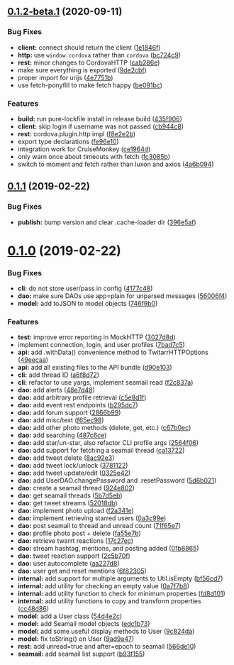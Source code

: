 <a name="0.1.2-beta.1"></a>
## [0.1.2-beta.1](https://github.com/seamonkeysocial/twitarr-client-api/compare/v0.1.1...v0.1.2-beta.1) (2020-09-11)


### Bug Fixes

* **client:** connect should return the client ([1e1846f](https://github.com/seamonkeysocial/twitarr-client-api/commit/1e1846f))
* **http:** use `window.cordova` rather than `cordova` ([bc724c9](https://github.com/seamonkeysocial/twitarr-client-api/commit/bc724c9))
* **rest:** minor changes to CordovaHTTP ([cab286e](https://github.com/seamonkeysocial/twitarr-client-api/commit/cab286e))
* make sure everything is exported ([9de2cbf](https://github.com/seamonkeysocial/twitarr-client-api/commit/9de2cbf))
* proper import for urijs ([4e7751b](https://github.com/seamonkeysocial/twitarr-client-api/commit/4e7751b))
* use fetch-ponyfill to make fetch happy ([be091bc](https://github.com/seamonkeysocial/twitarr-client-api/commit/be091bc))


### Features

* **build:** run pure-lockfile install in release build ([435f906](https://github.com/seamonkeysocial/twitarr-client-api/commit/435f906))
* **client:** skip login if username was not passed ([cb944c8](https://github.com/seamonkeysocial/twitarr-client-api/commit/cb944c8))
* **rest:** cordova.plugin.http impl ([f8e2e2b](https://github.com/seamonkeysocial/twitarr-client-api/commit/f8e2e2b))
* export type declarations ([fe96e10](https://github.com/seamonkeysocial/twitarr-client-api/commit/fe96e10))
* integration work for CruiseMonkey ([ce1964d](https://github.com/seamonkeysocial/twitarr-client-api/commit/ce1964d))
* only warn once about timeouts with fetch ([fc3085b](https://github.com/seamonkeysocial/twitarr-client-api/commit/fc3085b))
* switch to moment and fetch rather than luxon and axios ([4a6b094](https://github.com/seamonkeysocial/twitarr-client-api/commit/4a6b094))



<a name="0.1.1"></a>
## [0.1.1](https://github.com/seamonkeysocial/twitarr-client-api/compare/v0.1.0...v0.1.1) (2019-02-22)


### Bug Fixes

* **publish:** bump version and clear .cache-loader dir ([396e5af](https://github.com/seamonkeysocial/twitarr-client-api/commit/396e5af))



<a name="0.1.0"></a>
# [0.1.0](https://github.com/seamonkeysocial/twitarr-client-api/compare/7bad7c5...v0.1.0) (2019-02-22)


### Bug Fixes

* **cli:** do not store user/pass in config ([4177c48](https://github.com/seamonkeysocial/twitarr-client-api/commit/4177c48))
* **dao:** make sure DAOs use app=plain for unparsed messages ([56006f4](https://github.com/seamonkeysocial/twitarr-client-api/commit/56006f4))
* **model:** add toJSON to model objects ([746f9b0](https://github.com/seamonkeysocial/twitarr-client-api/commit/746f9b0))


### Features

* **test:** improve error reporting in MockHTTP ([3027d8d](https://github.com/seamonkeysocial/twitarr-client-api/commit/3027d8d))
* implement connection, login, and user profiles ([7bad7c5](https://github.com/seamonkeysocial/twitarr-client-api/commit/7bad7c5))
* **api:** add .withData() convenience method to TwitarrHTTPOptions ([49eecaa](https://github.com/seamonkeysocial/twitarr-client-api/commit/49eecaa))
* **api:** add all existing files to the API bundle ([d90e103](https://github.com/seamonkeysocial/twitarr-client-api/commit/d90e103))
* **cli:** add thread ID ([a6f8d72](https://github.com/seamonkeysocial/twitarr-client-api/commit/a6f8d72))
* **cli:** refactor to use yargs, implement seamail read ([f2c837a](https://github.com/seamonkeysocial/twitarr-client-api/commit/f2c837a))
* **dao:** add alerts ([48e7d48](https://github.com/seamonkeysocial/twitarr-client-api/commit/48e7d48))
* **dao:** add arbitrary profile retrieval ([c5e8d1f](https://github.com/seamonkeysocial/twitarr-client-api/commit/c5e8d1f))
* **dao:** add event rest endpoints ([b295dc7](https://github.com/seamonkeysocial/twitarr-client-api/commit/b295dc7))
* **dao:** add forum support ([2866b99](https://github.com/seamonkeysocial/twitarr-client-api/commit/2866b99))
* **dao:** add misc/text ([f65ec98](https://github.com/seamonkeysocial/twitarr-client-api/commit/f65ec98))
* **dao:** add other photo methods (delete, get, etc.) ([c67b0ec](https://github.com/seamonkeysocial/twitarr-client-api/commit/c67b0ec))
* **dao:** add searching ([487c6ce](https://github.com/seamonkeysocial/twitarr-client-api/commit/487c6ce))
* **dao:** add star/un-star, also refactor CLI profile args ([2564f06](https://github.com/seamonkeysocial/twitarr-client-api/commit/2564f06))
* **dao:** add support for fetching a seamail thread ([ca13722](https://github.com/seamonkeysocial/twitarr-client-api/commit/ca13722))
* **dao:** add tweet delete ([8ac92e3](https://github.com/seamonkeysocial/twitarr-client-api/commit/8ac92e3))
* **dao:** add tweet lock/unlock ([3781122](https://github.com/seamonkeysocial/twitarr-client-api/commit/3781122))
* **dao:** add tweet update/edit ([0325e42](https://github.com/seamonkeysocial/twitarr-client-api/commit/0325e42))
* **dao:** add UserDAO.changePassword and .resetPassword ([5d6b021](https://github.com/seamonkeysocial/twitarr-client-api/commit/5d6b021))
* **dao:** create a seamail thread ([924e802](https://github.com/seamonkeysocial/twitarr-client-api/commit/924e802))
* **dao:** get seamail threads ([5b7d5eb](https://github.com/seamonkeysocial/twitarr-client-api/commit/5b7d5eb))
* **dao:** get tweet streams ([52018db](https://github.com/seamonkeysocial/twitarr-client-api/commit/52018db))
* **dao:** implement photo upload ([f2a341e](https://github.com/seamonkeysocial/twitarr-client-api/commit/f2a341e))
* **dao:** implement retrieving starred users ([0a3c99e](https://github.com/seamonkeysocial/twitarr-client-api/commit/0a3c99e))
* **dao:** post seamail to thread and unread count ([71f65e7](https://github.com/seamonkeysocial/twitarr-client-api/commit/71f65e7))
* **dao:** profile photo post + delete ([fa55e7b](https://github.com/seamonkeysocial/twitarr-client-api/commit/fa55e7b))
* **dao:** retrieve twarrt reactions ([17c27ec](https://github.com/seamonkeysocial/twitarr-client-api/commit/17c27ec))
* **dao:** stream hashtag, mentions, and posting added ([01b8865](https://github.com/seamonkeysocial/twitarr-client-api/commit/01b8865))
* **dao:** tweet reaction support ([2c5b70f](https://github.com/seamonkeysocial/twitarr-client-api/commit/2c5b70f))
* **dao:** user autocomplete ([aa227d8](https://github.com/seamonkeysocial/twitarr-client-api/commit/aa227d8))
* **dao:** user get and reset mentions ([6f82305](https://github.com/seamonkeysocial/twitarr-client-api/commit/6f82305))
* **internal:** add support for multiple arguments to Util.isEmpty ([bf56cd7](https://github.com/seamonkeysocial/twitarr-client-api/commit/bf56cd7))
* **internal:** add utility for checking an empty value ([0a7f7b8](https://github.com/seamonkeysocial/twitarr-client-api/commit/0a7f7b8))
* **internal:** add utility function to check for minimum properties ([fd8d101](https://github.com/seamonkeysocial/twitarr-client-api/commit/fd8d101))
* **internal:** add utility functions to copy and transform properties ([cc48d86](https://github.com/seamonkeysocial/twitarr-client-api/commit/cc48d86))
* **model:** add a User class ([54d4e2c](https://github.com/seamonkeysocial/twitarr-client-api/commit/54d4e2c))
* **model:** add Seamail model objects ([edc1b73](https://github.com/seamonkeysocial/twitarr-client-api/commit/edc1b73))
* **model:** add some useful display methods to User ([9c824da](https://github.com/seamonkeysocial/twitarr-client-api/commit/9c824da))
* **model:** fix toString() on User ([9ad9a47](https://github.com/seamonkeysocial/twitarr-client-api/commit/9ad9a47))
* **rest:** add unread=true and after=epoch to seamail ([566de10](https://github.com/seamonkeysocial/twitarr-client-api/commit/566de10))
* **seamail:** add seamail list support ([b93f155](https://github.com/seamonkeysocial/twitarr-client-api/commit/b93f155))



